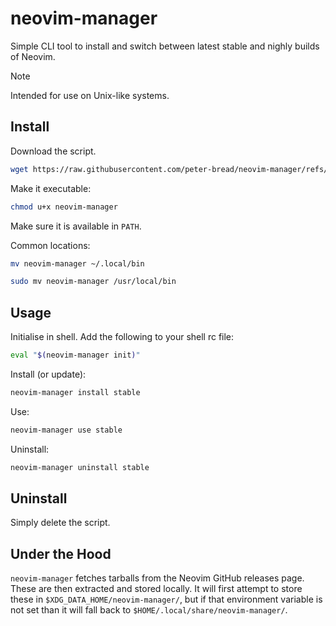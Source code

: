 # neovim-manager

Simple CLI tool to install and switch between latest stable and nighly
builds of Neovim.

> [!NOTE]
> Intended for use on Unix-like systems.

## Install

Download the script.

```sh
wget https://raw.githubusercontent.com/peter-bread/neovim-manager/refs/heads/main/neovim-manager
```

Make it executable:

```sh
chmod u+x neovim-manager
```

Make sure it is available in `PATH`.

Common locations:

```sh
mv neovim-manager ~/.local/bin
```

```sh
sudo mv neovim-manager /usr/local/bin
```

## Usage

Initialise in shell. Add the following to your shell rc file:

```sh
eval "$(neovim-manager init)"
```

Install (or update):

```sh
neovim-manager install stable
```

Use:

```sh
neovim-manager use stable
```

Uninstall:

```sh
neovim-manager uninstall stable
```

## Uninstall

Simply delete the script.

## Under the Hood

`neovim-manager` fetches tarballs from the Neovim GitHub releases page. These are
then extracted and stored locally. It will first attempt to store these in
`$XDG_DATA_HOME/neovim-manager/`, but if that environment variable is not set
than it will fall back to `$HOME/.local/share/neovim-manager/`.
